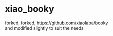 # xiao_booky  
forked, forked, https://github.com/xiaolaba/booky  
and modified slightly to suit the needs  

